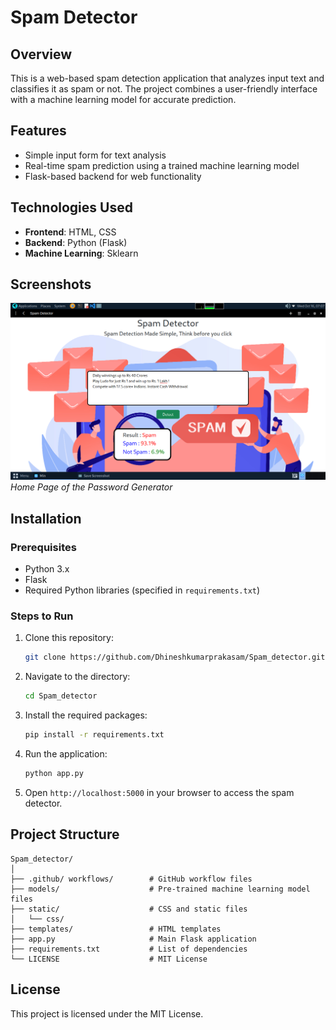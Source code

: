 # Spam Detector

## Overview
This is a web-based spam detection application that analyzes input text and classifies it as spam or not. The project combines a user-friendly interface with a machine learning model for accurate prediction. 

## Features
- Simple input form for text analysis
- Real-time spam prediction using a trained machine learning model
- Flask-based backend for web functionality

## Technologies Used
- **Frontend**: HTML, CSS
- **Backend**: Python (Flask)
- **Machine Learning**: Sklearn

## Screenshots

![Home Page](Screenshots/spam-detector-homepage.png)
*Home Page of the Password Generator*


## Installation

### Prerequisites
- Python 3.x
- Flask
- Required Python libraries (specified in `requirements.txt`)

### Steps to Run
1. Clone this repository:
    ```bash
    git clone https://github.com/Dhineshkumarprakasam/Spam_detector.git
    ```
2. Navigate to the directory:
    ```bash
    cd Spam_detector
    ```
3. Install the required packages:
    ```bash
    pip install -r requirements.txt
    ```
4. Run the application:
    ```bash
    python app.py
    ```
5. Open `http://localhost:5000` in your browser to access the spam detector.

## Project Structure
```
Spam_detector/
│
├── .github/ workflows/        # GitHub workflow files
├── models/                    # Pre-trained machine learning model files
├── static/                    # CSS and static files
│   └── css/
├── templates/                 # HTML templates
├── app.py                     # Main Flask application
├── requirements.txt           # List of dependencies
└── LICENSE                    # MIT License
```

## License
This project is licensed under the MIT License.
